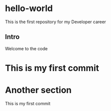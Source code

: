 # hello-world
This is the first repository for my Developer career

## Intro
Welcome to the code

This is my first commit
======


# Another section
This is my first commit
